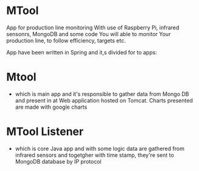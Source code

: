 # MTool

App for production line monitoring
With use of Raspberry Pi, infrared sensonrs, MongoDB and some code You will able to monitor Your production line, to follow efficiency, targets etc.

App have been written in Spring and it,s divided for to apps:

# Mtool
- which is main app and it's responsible to gather data from Mongo DB and present in at Web application hosted on Tomcat. Charts presented are made with google charts

# MTool Listener
- which is core Java app and with some logic data are gathered from infrared sensors and togetgher with time stamp, they're sent to MongoDB database by IP protocol

